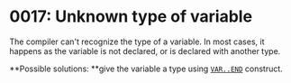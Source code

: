 # 0017: Unknown type of variable

The compiler can't recognize the type of a variable. In most cases, it happens as the variable is not declared, or is declared with another type.

**Possible solutions: **give the variable a type using [`VAR..END`](../../coding/variables.md#var-end-construct) construct.
